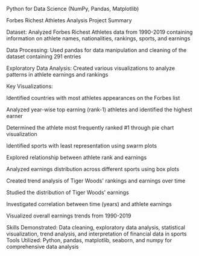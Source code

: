 
Python for Data Science (NumPy, Pandas, Matplotlib) 

Forbes Richest Athletes Analysis Project Summary



Dataset: Analyzed Forbes Richest Athletes data from 1990-2019 containing information on athlete names, nationalities, rankings, sports, and earnings

Data Processing: Used pandas for data manipulation and cleaning of the dataset containing 291 entries

Exploratory Data Analysis: Created various visualizations to analyze patterns in athlete earnings and rankings

Key Visualizations:

Identified countries with most athletes appearances on the Forbes list

Analyzed year-wise top earning (rank-1) athletes and identified the highest earner

Determined the athlete most frequently ranked #1 through pie chart visualization

Identified sports with least representation using swarm plots

Explored relationship between athlete rank and earnings

Analyzed earnings distribution across different sports using box plots

Created trend analysis of Tiger Woods' rankings and earnings over time

Studied the distribution of Tiger Woods' earnings

Investigated correlation between time (years) and athlete earnings

Visualized overall earnings trends from 1990-2019


Skills Demonstrated: Data cleaning, exploratory data analysis, statistical visualization, trend analysis, and interpretation of financial data in sports
Tools Utilized: Python, pandas, matplotlib, seaborn, and numpy for comprehensive data analysis

